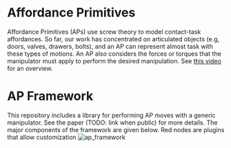 # Affordance Primitives

Affordance Primitives (APs) use screw theory to model contact-task affordances. So far, our work has concentrated on articulated objects (e.g, doors, valves, drawers, bolts), and an AP can represent almost task with these types of motions. An AP also considers the forces or torques that the manipulator must apply to perform the desired manipulation. See [this video](https://www.youtube.com/watch?v=3TGl3F_4W_8) for an overview.

# AP Framework
This repository includes a library for performing AP moves with a generic manipulator. See the paper (TODO: link when public) for more details. The major components of the framework are given below. Red nodes are plugins that allow customization
![ap_framework](/doc/AP_Framework.png "Affordance Primitive Framework")
